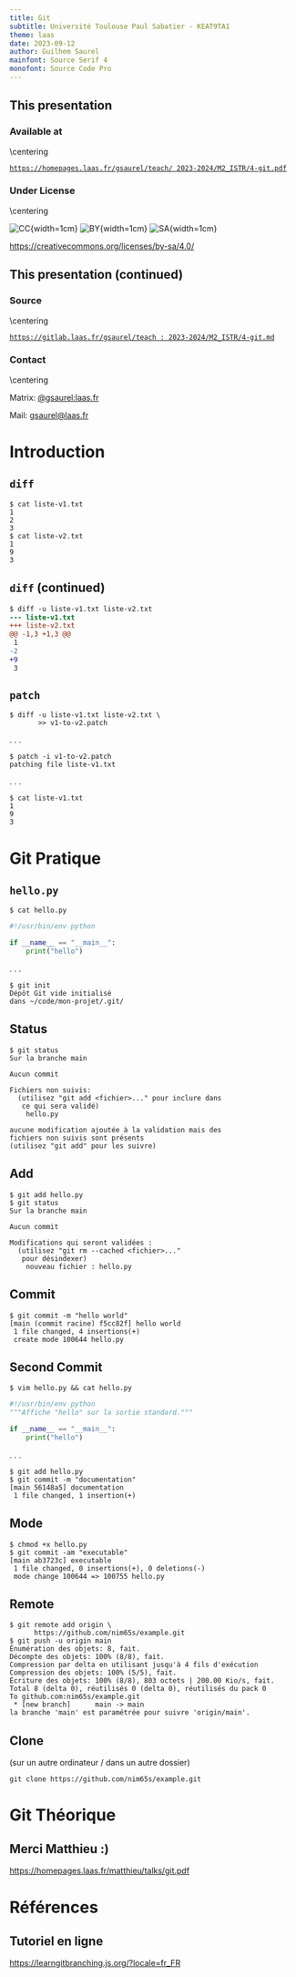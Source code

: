 ```yaml
---
title: Git
subtitle: Université Toulouse Paul Sabatier - KEAT9TA1
theme: laas
date: 2023-09-12
author: Guilhem Saurel
mainfont: Source Serif 4
monofont: Source Code Pro
---
```


## This presentation

### Available at

\centering

[`https://homepages.laas.fr/gsaurel/teach/
2023-2024/M2_ISTR/4-git.pdf`](https://homepages.laas.fr/gsaurel/teach/2023-2024/M2_ISTR/4-git.pdf)

### Under License

\centering

![CC](media/cc.png){width=1cm}
![BY](media/by.png){width=1cm}
![SA](media/sa.png){width=1cm}

<https://creativecommons.org/licenses/by-sa/4.0/>

## This presentation (continued)

### Source

\centering

[`https://gitlab.laas.fr/gsaurel/teach :
2023-2024/M2_ISTR/4-git.md`](https://gitlab.laas.fr/gsaurel/teach/-/blob/main/2023-2024/M2_ISTR/4-git.md)

### Contact

\centering

Matrix: [@gsaurel:laas.fr](https://matrix.to/\#/@gsaurel:laas.fr)

Mail: [gsaurel@laas.fr](mailto::gsaurel@laas.fr)

# Introduction

## `diff`

```
$ cat liste-v1.txt
1
2
3
$ cat liste-v2.txt
1
9
3
```

## `diff` (continued)

```diff
$ diff -u liste-v1.txt liste-v2.txt
--- liste-v1.txt
+++ liste-v2.txt
@@ -1,3 +1,3 @@
 1
-2
+9
 3
```

## `patch`

```
$ diff -u liste-v1.txt liste-v2.txt \
       >> v1-to-v2.patch
```

. . .

```
$ patch -i v1-to-v2.patch
patching file liste-v1.txt
```

. . .

```
$ cat liste-v1.txt
1
9
3

```

# Git Pratique

## `hello.py`

```
$ cat hello.py
```

```python
#!/usr/bin/env python

if __name__ == "__main__":
    print("hello")
```

. . .

```
$ git init
Dépôt Git vide initialisé
dans ~/code/mon-projet/.git/
```

## Status

```
$ git status
Sur la branche main

Aucun commit

Fichiers non suivis:
  (utilisez "git add <fichier>..." pour inclure dans
   ce qui sera validé)
	hello.py

aucune modification ajoutée à la validation mais des
fichiers non suivis sont présents
(utilisez "git add" pour les suivre)
```

## Add

```
$ git add hello.py
$ git status
Sur la branche main

Aucun commit

Modifications qui seront validées :
  (utilisez "git rm --cached <fichier>..."
   pour désindexer)
	nouveau fichier : hello.py
```

## Commit

```
$ git commit -m "hello world"
[main (commit racine) f5cc82f] hello world
 1 file changed, 4 insertions(+)
 create mode 100644 hello.py
```

## Second Commit

```
$ vim hello.py && cat hello.py
```

```python
#!/usr/bin/env python
"""Affiche "hello" sur la sortie standard."""

if __name__ == "__main__":
    print("hello")
```

. . .

```
$ git add hello.py
$ git commit -m "documentation"
[main 56148a5] documentation
 1 file changed, 1 insertion(+)
```

## Mode

```
$ chmod +x hello.py
$ git commit -am "executable"
[main ab3723c] executable
 1 file changed, 0 insertions(+), 0 deletions(-)
 mode change 100644 => 100755 hello.py
```

## Remote

```
$ git remote add origin \
      https://github.com/nim65s/example.git
$ git push -u origin main
Énumération des objets: 8, fait.
Décompte des objets: 100% (8/8), fait.
Compression par delta en utilisant jusqu'à 4 fils d'exécution
Compression des objets: 100% (5/5), fait.
Écriture des objets: 100% (8/8), 803 octets | 200.00 Kio/s, fait.
Total 8 (delta 0), réutilisés 0 (delta 0), réutilisés du pack 0
To github.com:nim65s/example.git
 * [new branch]      main -> main
la branche 'main' est paramétrée pour suivre 'origin/main'.
```

## Clone

(sur un autre ordinateur / dans un autre dossier)

```
git clone https://github.com/nim65s/example.git
```


# Git Théorique

## Merci Matthieu :)

<https://homepages.laas.fr/matthieu/talks/git.pdf>

# Références

## Tutoriel en ligne

<https://learngitbranching.js.org/?locale=fr_FR>
